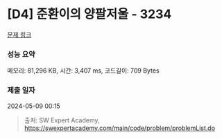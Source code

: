 # [D4] 준환이의 양팔저울 - 3234 

[문제 링크](https://swexpertacademy.com/main/code/problem/problemDetail.do?contestProbId=AWAe7XSKfUUDFAUw) 

### 성능 요약

메모리: 81,296 KB, 시간: 3,407 ms, 코드길이: 709 Bytes

### 제출 일자

2024-05-09 00:15



> 출처: SW Expert Academy, https://swexpertacademy.com/main/code/problem/problemList.do